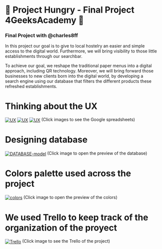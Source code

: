 # 🍔 Project Hungry - Final Project 4GeeksAcademy 🍴
### Final Project with @charles8ff

In this project our goal is to give to local hostelry an easier and simple access to the digital world. Furthermore, we will bring visibility 
to those little establishments through our searchbar.

To achieve our goal, we reshape the traditional paper menus into a digital approach, including QR technology. Moreover, we will bring forward 
those businesses to new clients born into the digital world, by developing a search engine using our database that filters the different products
these refreshed establishments.

# Thinking about the UX
<a href="https://docs.google.com/spreadsheets/d/1GkgkEOZP4fDDO_FT29dnPJT-r2ZatEt_L4DRrKOZQ4c/edit?usp=sharing" target="_blank"><img align="center" src="https://i.imgur.com/mWDYnF3.png" alt="UX" border="0" /></a>
<a href="https://docs.google.com/spreadsheets/d/1GkgkEOZP4fDDO_FT29dnPJT-r2ZatEt_L4DRrKOZQ4c/edit?usp=sharing" target="_blank"><img align="center" src="https://i.imgur.com/bB88i7K.png" alt="UX" border="0" /></a>
<a href="https://docs.google.com/spreadsheets/d/1GkgkEOZP4fDDO_FT29dnPJT-r2ZatEt_L4DRrKOZQ4c/edit?usp=sharing" target="_blank"><img align="center" src="https://i.imgur.com/HYECyUP.png" alt="UX" border="0" /></a>
(Click images to see the Google spreadsheets)

# Designing database
<a href="https://app.quickdatabasediagrams.com/#/d/CYSjvQ" target="_blank"><img align="center" src="https://i.imgur.com/kT5ZfHi.png" alt="DATABASE-model" border="0" /></a>
(Click image to open the preview of the database)

# Colors palette used across the project
<a href="https://coolors.co/191919-cdcdcd-ffffff-f44708-ed750b-f6b983-58c7e0" target="_blank"><img align="center" src="https://i.imgur.com/jgF5msE.png" alt="colors" border="0" /></a>
(Click image to open the preview of the colors)

# We used Trello to keep track of the organization of the proyect
<a href="https://trello.com/invite/b/qZXdt2L6/0a04ac85f62d8b8c495bfb3a255fd93b/proyecto-hambre-%F0%9F%8D%94" target="_blank"><img align="center" src="https://i.imgur.com/RbU9LYg.jpg" alt="Trello" border="0" /></a>
(Click image to see the Trello of the project)
